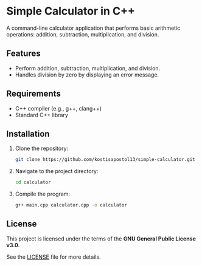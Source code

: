 # Simple Calculator in C++

A command-line calculator application that performs basic arithmetic operations: addition, subtraction, multiplication, and division.

## Features

- Perform addition, subtraction, multiplication, and division.
- Handles division by zero by displaying an error message.

## Requirements

- C++ compiler (e.g., g++, clang++)
- Standard C++ library

## Installation

1. Clone the repository:

   ```bash
   git clone https://github.com/kostisapostol13/simple-calculator.git

2. Navigate to the project directory:
    ```bash
   cd calculator

3. Compile the program:
    ```bash
   g++ main.cpp calculator.cpp -o calculator

## License

This project is licensed under the terms of the **GNU General Public License v3.0**.

See the [LICENSE](LICENSE) file for more details.
